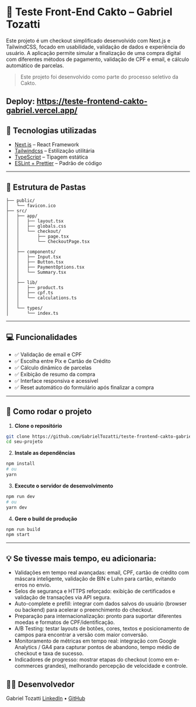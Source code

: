# 🌵 Teste Front-End Cakto – Gabriel Tozatti

Este projeto é um checkout simplificado desenvolvido com Next.js e TailwindCSS, focado em usabilidade, validação de dados e experiência do usuário.
A aplicação permite simular a finalização de uma compra digital com diferentes métodos de pagamento, validação de CPF e email, e cálculo automático de parcelas.

> Este projeto foi desenvolvido como parte do processo seletivo da Cakto.

Deploy: https://teste-frontend-cakto-gabriel.vercel.app/
---

## 🚀 Tecnologias utilizadas

- [Next.js](https://nextjs.org/) – React Framework
- [Tailwindcss](https://tailwindcss.com/) – Estilização utilitária
- [TypeScript](https://www.typescriptlang.org/) – Tipagem estática
- [ESLint + Prettier](https://eslint.org/) – Padrão de código

---

## 📁 Estrutura de Pastas

````
├── public/
│   └── favicon.ico
├── src/
│   ├── app/
│   │   ├── layout.tsx
│   │   ├── globals.css
│   │   └── checkout/
│   │       ├── page.tsx
│   │       └── CheckoutPage.tsx
│   │
│   ├── components/
│   │   ├── Input.tsx
│   │   ├── Button.tsx
│   │   ├── PaymentOptions.tsx
│   │   └── Summary.tsx
│   │
│   ├── lib/
│   │   ├── product.ts
│   │   ├── cpf.ts
│   │   └── calculations.ts
│   │
│   └── types/
│       └── index.ts
````

---

## 💻 Funcionalidades

- ✅ Validação de email e CPF
- ✅ Escolha entre Pix e Cartão de Crédito
- ✅ Cálculo dinâmico de parcelas
- ✅ Exibição de resumo da compra
- ✅ Interface responsiva e acessível
- ✅ Reset automático do formulário após finalizar a compra

---

## 🧪 Como rodar o projeto

1. **Clone o repositório**
```bash
git clone https://github.com/GabrielTozatti/teste-frontend-cakto-gabriel.git
cd seu-projeto
```

2. **Instale as dependências**
```bash
npm install
# ou
yarn
```

3. **Execute o servidor de desenvolvimento**
```bash
npm run dev
# ou
yarn dev
```

4. **Gere o build de produção**
```bash
npm run build
npm start
```

---

## 💡 Se tivesse mais tempo, eu adicionaria:
- Validações em tempo real avançadas: email, CPF, cartão de crédito com máscara inteligente, validação de BIN e Luhn para cartão, evitando erros no envio.
- Selos de segurança e HTTPS reforçado: exibição de certificados e validação de transações via API segura.
- Auto-complete e prefill: integrar com dados salvos do usuário (browser ou backend) para acelerar o preenchimento do checkout.
- Preparação para internacionalização: pronto para suportar diferentes moedas e formatos de CPF/identificação.
- A/B Testing: testar layouts de botões, cores, textos e posicionamento de campos para encontrar a versão com maior conversão.
- Monitoramento de métricas em tempo real: integração com Google Analytics / GA4 para capturar pontos de abandono, tempo médio de checkout e taxa de sucesso.
- Indicadores de progresso: mostrar etapas do checkout (como em e-commerces grandes), melhorando percepção de velocidade e controle.

## 👨‍💻 Desenvolvedor
Gabriel Tozatti
[LinkedIn](https://www.linkedin.com/in/gabriel-tozatti/) • [GitHub](https://github.com/GabrielTozatti)
